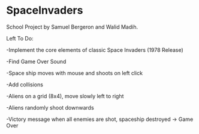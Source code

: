 # SpaceInvaders

School Project by Samuel Bergeron and Walid Madih.

Left To Do:

-Implement the core elements of classic Space Invaders (1978 Release)

-Find Game Over Sound

-Space ship moves with mouse and shoots on left click

-Add collisions

-Aliens on a grid (8x4), move slowly left to right

-Aliens randomly shoot downwards

-Victory message when all enemies are shot, spaceship destroyed -> Game Over
